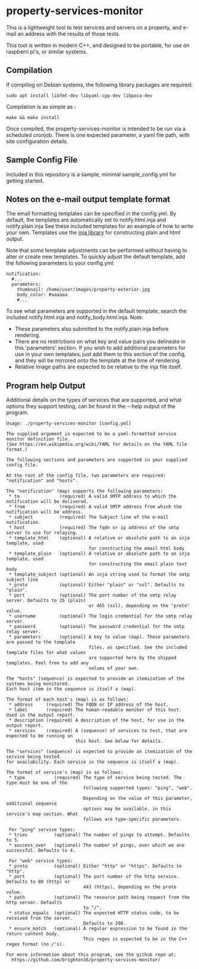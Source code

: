 # property-services-monitor
This is a lightweight tool to test services and servers on a property, and e-mail
an address with the results of those tests. 

This tool is written in modern C++, and designed to be portable, for use on 
raspberri pi's, or similar systems.

## Compilation
If compiling on Debian systems, the following library packages are required:
```
sudo apt install libfmt-dev libyaml-cpp-dev libpoco-dev
```
Compilation is as simple as :
```
make && make install
```
Once compiled, the property-services-monitor is intended to be run via a scheduled
cronjob. There is one expected parameter, a yaml file path, with site configuration 
details. 

## Sample Config File
Included in this repository is a sample, minimal sample_config.yml for getting started.

## Notes on the e-mail output template format
The email formatting templates can be specified in the config.yml. By default, 
the templates are automatically set to notify.html.inja and notify.plain.inja 
See these included templates for an example of how to write your own. Templates 
use the [inja library](https://pantor.github.io/inja/) for constructing plain and 
html output.

Note that some template adjustments can be performed without having to alter
or create new templates. To quickly adjust the default template, add the 
following parameters to your config.yml:
```
notification:
  #...
  parameters:
    thumbnail: /home/user/images/property-exterior.jpg
    body_color: #aaaaaa
    #...
```
To see what parameters are supported in the default template, search the included
notify.html.inja and notify_body.html.inja. 
Note: 
 - These parameters also submitted to the notify.plain.inja before rendering.
 - There are no restrictions on what key and value pairs you delineate in this
   'parameters' section. If you wish to add additional parameters for use in your
   own templates, just add them to this section of the config, and they will be
   mirrored onto the template at the time of rendering.
 - Relative Image paths are expected to be relative to the inja file itself.

## Program help Output
Additional details on the types of services that are supported, and what options
they support testing, can be found in the --help output of the program. 
```
Usage: ./property-services-monitor [config.yml]

The supplied argument is expected to be a yaml-formatted service monitor definition file.
(See https://en.wikipedia.org/wiki/YAML for details on the YAML file format.)

The following sections and parameters are supported in your supplied config file.

At the root of the config file, two parameters are required: "notification" and "hosts".

The "notification" (map) supports the following parameters:
 * to               (required) A valid SMTP address to which the notification will be delivered.
 * from             (required) A valid SMTP address from which the notification will be address.
 * subject          (required) The Subject line of the e-mail notification.
 * host             (required) The fqdn or ip address of the smtp server to use for relaying.
 * template_html    (optional) A relative or absolute path to an inja template, used 
                               for constructing the email html body
 * template_plain   (optional) A relative or absolute path to an inja template, used 
                               for constructing the email plain text body
 * template_subject (optional) An inja string used to format the smtp subject line
 * proto            (optional) Either "plain" or "ssl". Defaults to "plain".
 * port             (optional) The port number of the smtp relay server. Defaults to 25 (plain)
                               or 465 (ssl), depending on the "proto" value. 
 * username         (optional) The login credential for the smtp relay server.
 * password         (optional) The password credential for the smtp relay server.
 * parameters       (optional) A key to value (map). These parameters are passed to the template
                               files, as specified. See the included template files for what values
                               are supported here by the shipped templates. Feel free to add any
                               values of your own.

The "hosts" (sequence) is expected to provide an itemization of the systems being monitored.
Each host item in the sequence is itself a (map). 

The format of each host's (map) is as follows:
 * address     (required) The FQDN or IP address of the host.
 * label       (required) The human-readable moniker of this host. Used in the output report.
 * description (required) A description of the host, for use in the output report.
 * services    (required) A (sequence) of services to test, that are expected to be running on
                          this host. See below for details.

The "services" (sequence) is expected to provide an itemization of the service being tested
for availability. Each service in the sequence is itself a (map).

The format of service's (map) is as follows:
 * type           (required) The type of service being tested. The type must be one of the
                             following supported types: "ping", "web".

                             Depending on the value of this parameter, additional sequence
                             options may be available. in this service's map section. What
                             follows are type-specific parameters.

 For "ping" service types:
 * tries          (optional) The number of pings to attempt. Defaults to 5.
 * success_over   (optional) The number of pings, over which we are successful. Defaults to 4.

 For "web" service types:
 * proto          (optional) Either "http" or "https". Defaults to "http".
 * port           (optional) The port number of the http service. Defaults to 80 (http) or
                             443 (https), depending on the proto value.
 * path           (optional) The resource path being request from the http server. Defaults
                             to "/".
 * status_equals  (optional) The expected HTTP status code, to be received from the server.
                             Defaults to 200.
 * ensure_match   (optional) A regular expression to be found in the return content body.
                             This regex is expected to be in the C++ regex format (no /'s).

For more information about this program, see the github repo at:
  https://github.com/brighton36/property-services-monitor/
```
